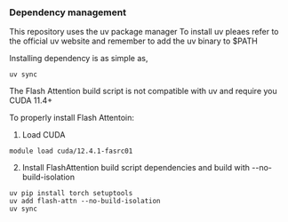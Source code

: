 ### Dependency management
This repository uses the uv package manager
To install uv pleaes refer to the official uv website and remember to add the uv binary to $PATH

Installing dependency is as simple as,
```
uv sync
```

The Flash Attention build script is not compatible with uv and require you CUDA 11.4+

To properly install Flash Attentoin:

1. Load CUDA 
```
module load cuda/12.4.1-fasrc01
```

2. Install FlashAttention build script dependencies and build with --no-build-isolation
```
uv pip install torch setuptools
uv add flash-attn --no-build-isolation
uv sync
```